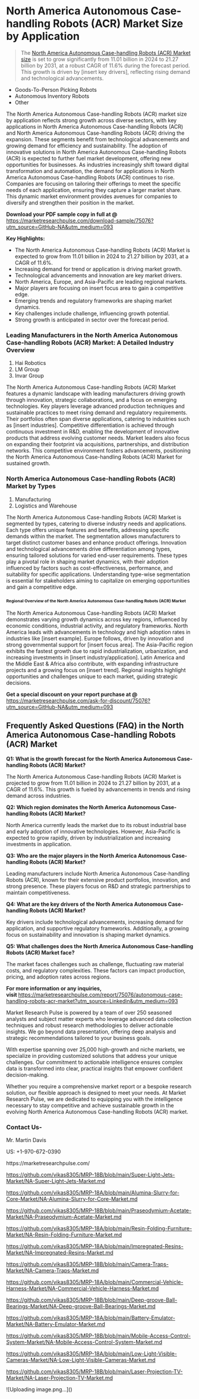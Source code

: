 <h1>North America Autonomous Case-handling Robots (ACR) Market&nbsp;Size by Application</h1><blockquote><p>The <a href="https://marketresearchpulse.com/download-sample/75076?utm_source=GitHub-NA&amp;utm_medium=093">North America Autonomous Case-handling Robots (ACR) Market size</a> is set to grow significantly from 11.01 billion in 2024 to 21.27 billion by 2031, at a robust CAGR of 11.6% during the forecast period. This growth is driven by [insert key drivers], reflecting rising demand and technological advancements.</p></blockquote><ul><li>Goods-To-Person Picking Robots<li> Autonomous Inventory Robots<li> Other</li></ul><p>The North America Autonomous Case-handling Robots (ACR) market size by application reflects strong growth across diverse sectors, with key applications in North America Autonomous Case-handling Robots (ACR) and North America Autonomous Case-handling Robots (ACR) driving the expansion. These segments benefit from technological advancements and growing demand for efficiency and sustainability. The adoption of innovative solutions in North America Autonomous Case-handling Robots (ACR) is expected to further fuel market development, offering new opportunities for businesses. As industries increasingly shift toward digital transformation and automation, the demand for applications in North America Autonomous Case-handling Robots (ACR) continues to rise. Companies are focusing on tailoring their offerings to meet the specific needs of each application, ensuring they capture a larger market share. This dynamic market environment provides avenues for companies to diversify and strengthen their position in the market.</p><p><strong>Download your PDF sample copy in full at @ </strong><a href="https://marketresearchpulse.com/download-sample/75076?utm_source=GitHub-NA&amp;utm_medium=093">https://marketresearchpulse.com/download-sample/75076?utm_source=GitHub-NA&amp;utm_medium=093</a></p><p><strong>Key Highlights: </strong></p><ul><li>The North America Autonomous Case-handling Robots (ACR) Market is expected to grow from 11.01 billion in 2024 to 21.27 billion by 2031, at a CAGR of 11.6%.</li><li>Increasing demand for trend or application is driving market growth.</li><li>Technological advancements and innovation are key market drivers.</li><li>North America, Europe, and Asia-Pacific are leading regional markets.</li><li>Major players are focusing on insert focus area to gain a competitive edge.</li><li>Emerging trends and regulatory frameworks are shaping market dynamics.</li><li>Key challenges include challenge, influencing growth potential.</li><li>Strong growth is anticipated in sector over the forecast period.</li></ul><h3>Leading Manufacturers in the North America Autonomous Case-handling Robots (ACR) Market: A Detailed Industry Overview</h3><ol><li>Hai Robotics</li><li>LM Group</li><li>Invar Group</li></ol><div class="flex max-w-full flex-col flex-grow"><div class="min-h-8 text-message flex w-full flex-col items-end gap-2 whitespace-normal break-words [.text-message+&amp;]:mt-5" dir="auto" data-message-author-role="assistant" data-message-id="fd8432e4-4910-450d-b182-61b7bfb0a01f" data-message-model-slug="gpt-4o"><div class="flex w-full flex-col gap-1 empty:hidden first:pt-[3px]"><div class="markdown prose w-full break-words dark:prose-invert light"><p>The North America Autonomous Case-handling Robots (ACR) Market features a dynamic landscape with leading manufacturers driving growth through innovation, strategic collaborations, and a focus on emerging technologies. Key players leverage advanced production techniques and sustainable practices to meet rising demand and regulatory requirements. Their portfolios often span diverse applications, catering to industries such as [insert industries]. Competitive differentiation is achieved through continuous investment in R&amp;D, enabling the development of innovative products that address evolving customer needs. Market leaders also focus on expanding their footprint via acquisitions, partnerships, and distribution networks. This competitive environment fosters advancements, positioning the North America Autonomous Case-handling Robots (ACR) Market for sustained growth.</p></div></div></div></div><h3>North America Autonomous Case-handling Robots (ACR) Market by Types</h3><ol><li>Manufacturing<li> Logistics and Warehouse</li></ol><div class="flex max-w-full flex-col flex-grow"><div class="min-h-8 text-message flex w-full flex-col items-end gap-2 whitespace-normal break-words [.text-message+&amp;]:mt-5" dir="auto" data-message-author-role="assistant" data-message-id="084470be-0bb7-4664-bddf-5156b4f41249" data-message-model-slug="gpt-4o-mini"><div class="flex w-full flex-col gap-1 empty:hidden first:pt-[3px]"><div class="markdown prose w-full break-words dark:prose-invert light"><p>The North America Autonomous Case-handling Robots (ACR) Market is segmented by types, catering to diverse industry needs and applications. Each type offers unique features and benefits, addressing specific demands within the market. The segmentation allows manufacturers to target distinct customer bases and enhance product offerings. Innovation and technological advancements drive differentiation among types, ensuring tailored solutions for varied end-user requirements. These types play a pivotal role in shaping market dynamics, with their adoption influenced by factors such as cost-effectiveness, performance, and suitability for specific applications. Understanding type-wise segmentation is essential for stakeholders aiming to capitalize on emerging opportunities and gain a competitive edge.</p></div></div></div></div><h3><span style="font-size: 11px;">Regional Overview of the North America Autonomous Case-handling Robots (ACR) Market</span></h3><div class="flex max-w-full flex-col flex-grow"><div class="min-h-8 text-message flex w-full flex-col items-end gap-2 whitespace-normal break-words [.text-message+&amp;]:mt-5" dir="auto" data-message-author-role="assistant" data-message-id="e9038762-ce64-4e30-91c9-9bd413514231" data-message-model-slug="gpt-4o-mini"><div class="flex w-full flex-col gap-1 empty:hidden first:pt-[3px]"><div class="markdown prose w-full break-words dark:prose-invert light"><p>The North America Autonomous Case-handling Robots (ACR) Market demonstrates varying growth dynamics across key regions, influenced by economic conditions, industrial activity, and regulatory frameworks. North America leads with advancements in technology and high adoption rates in industries like [insert example]. Europe follows, driven by innovation and strong governmental support for [insert focus area]. The Asia-Pacific region exhibits the fastest growth due to rapid industrialization, urbanization, and increasing investments in [insert industry/application]. Latin America and the Middle East &amp; Africa also contribute, with expanding infrastructure projects and a growing focus on [insert trend]. Regional insights highlight opportunities and challenges unique to each market, guiding strategic decisions.</p></div></div></div></div><p><strong>Get a special discount on your report purchase at @ </strong><a href="https://marketresearchpulse.com/ask-for-discount/75076?utm_source=GitHub-NA&amp;utm_medium=093">https://marketresearchpulse.com/ask-for-discount/75076?utm_source=GitHub-NA&amp;utm_medium=093</a></p><h2>Frequently Asked Questions (FAQ) in the North America Autonomous Case-handling Robots (ACR) Market</h2><p><strong>Q1: What is the growth forecast for the North America Autonomous Case-handling Robots (ACR) Market?</strong></p><p>The North America Autonomous Case-handling Robots (ACR) Market is projected to grow from 11.01 billion in 2024 to 21.27 billion by 2031, at a CAGR of 11.6%. This growth is fueled by advancements in trends and rising demand across industries.</p><p><strong>Q2: Which region dominates the North America Autonomous Case-handling Robots (ACR) Market?</strong></p><p>North America currently leads the market due to its robust industrial base and early adoption of innovative technologies. However, Asia-Pacific is expected to grow rapidly, driven by industrialization and increasing investments in application.</p><p><strong>Q3: Who are the major players in the North America Autonomous Case-handling Robots (ACR) Market?</strong></p><p>Leading manufacturers include North America Autonomous Case-handling Robots (ACR), known for their extensive product portfolios, innovation, and strong presence. These players focus on R&amp;D and strategic partnerships to maintain competitiveness.</p><p><strong>Q4: What are the key drivers of the North America Autonomous Case-handling Robots (ACR) Market?</strong></p><p>Key drivers include technological advancements, increasing demand for application, and supportive regulatory frameworks. Additionally, a growing focus on sustainability and innovation is shaping market dynamics.</p><p><strong>Q5: What challenges does the North America Autonomous Case-handling Robots (ACR) Market face?</strong></p><p>The market faces challenges such as challenge, fluctuating raw material costs, and regulatory complexities. These factors can impact production, pricing, and adoption rates across regions.</p><p><strong>For more information or any inquiries, visit&nbsp;</strong><a href="https://marketresearchpulse.com/report/75076/autonomous-case-handling-robots-acr-market?utm_source=Linkedin&utm_medium=093">https://marketresearchpulse.com/report/75076/autonomous-case-handling-robots-acr-market?utm_source=Linkedin&utm_medium=093</a></p><p>Market Research Pulse is powered by a team of over 250 seasoned analysts and subject matter experts who leverage advanced data collection techniques and robust research methodologies to deliver actionable insights. We go beyond data presentation, offering deep analysis and strategic recommendations tailored to your business goals.</p><p>With expertise spanning over 25,000 high-growth and niche markets, we specialize in providing customized solutions that address your unique challenges. Our commitment to actionable intelligence ensures complex data is transformed into clear, practical insights that empower confident decision-making.</p><p>Whether you require a comprehensive market report or a bespoke research solution, our flexible approach is designed to meet your needs. At Market Research Pulse, we are dedicated to equipping you with the intelligence necessary to stay competitive and achieve sustainable growth in the evolving North America Autonomous Case-handling Robots (ACR) market.</p><h3><strong>Contact Us-</strong></h3><p>Mr. Martin Davis</p><p>US: +1-970-672-0390</p><p>https://marketresearchpulse.com/</p><p><a href="https://github.com/vikas8305/MRP-18B/blob/main/Super-Light-Jets-Market/NA-Super-Light-Jets-Market.md">https://github.com/vikas8305/MRP-18B/blob/main/Super-Light-Jets-Market/NA-Super-Light-Jets-Market.md</a></p><p><a href="https://github.com/vikas8305/MRP-18A/blob/main/Alumina-Slurry-for-Core-Market/NA-Alumina-Slurry-for-Core-Market.md">https://github.com/vikas8305/MRP-18A/blob/main/Alumina-Slurry-for-Core-Market/NA-Alumina-Slurry-for-Core-Market.md</a></p><p><a href="https://github.com/vikas8305/MRP-18B/blob/main/Praseodymium-Acetate-Market/NA-Praseodymium-Acetate-Market.md">https://github.com/vikas8305/MRP-18B/blob/main/Praseodymium-Acetate-Market/NA-Praseodymium-Acetate-Market.md</a></p><p><a href="https://github.com/vikas8305/MRP-18A/blob/main/Resin-Folding-Furniture-Market/NA-Resin-Folding-Furniture-Market.md">https://github.com/vikas8305/MRP-18A/blob/main/Resin-Folding-Furniture-Market/NA-Resin-Folding-Furniture-Market.md</a></p><p><a href="https://github.com/vikas8305/MRP-18A/blob/main/Impregnated-Resins-Market/NA-Impregnated-Resins-Market.md">https://github.com/vikas8305/MRP-18A/blob/main/Impregnated-Resins-Market/NA-Impregnated-Resins-Market.md</a></p><p><a href="https://github.com/vikas8305/MRP-18B/blob/main/Camera-Traps-Market/NA-Camera-Traps-Market.md">https://github.com/vikas8305/MRP-18B/blob/main/Camera-Traps-Market/NA-Camera-Traps-Market.md</a></p><p><a href="https://github.com/vikas8305/MRP-18A/blob/main/Commercial-Vehicle-Harness-Market/NA-Commercial-Vehicle-Harness-Market.md">https://github.com/vikas8305/MRP-18A/blob/main/Commercial-Vehicle-Harness-Market/NA-Commercial-Vehicle-Harness-Market.md</a></p><p><a href="https://github.com/vikas8305/MRP-18B/blob/main/Deep-groove-Ball-Bearings-Market/NA-Deep-groove-Ball-Bearings-Market.md">https://github.com/vikas8305/MRP-18B/blob/main/Deep-groove-Ball-Bearings-Market/NA-Deep-groove-Ball-Bearings-Market.md</a></p><p><a href="https://github.com/vikas8305/MRP-18A/blob/main/Battery-Emulator-Market/NA-Battery-Emulator-Market.md">https://github.com/vikas8305/MRP-18A/blob/main/Battery-Emulator-Market/NA-Battery-Emulator-Market.md</a></p><p><a href="https://github.com/vikas8305/MRP-18B/blob/main/Mobile-Access-Control-System-Market/NA-Mobile-Access-Control-System-Market.md">https://github.com/vikas8305/MRP-18B/blob/main/Mobile-Access-Control-System-Market/NA-Mobile-Access-Control-System-Market.md</a></p><p><a href="https://github.com/vikas8305/MRP-18A/blob/main/Low-Light-Visible-Cameras-Market/NA-Low-Light-Visible-Cameras-Market.md">https://github.com/vikas8305/MRP-18A/blob/main/Low-Light-Visible-Cameras-Market/NA-Low-Light-Visible-Cameras-Market.md</a></p><p><a href="https://github.com/vikas8305/MRP-18B/blob/main/Laser-Projection-TV-Market/NA-Laser-Projection-TV-Market.md">https://github.com/vikas8305/MRP-18B/blob/main/Laser-Projection-TV-Market/NA-Laser-Projection-TV-Market.md</a></p>
![Uploading image.png…]()
